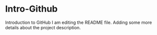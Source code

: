 # Intro-Github
Introduction to GitHub
I am editing the README file. Adding some more details about the project description.
